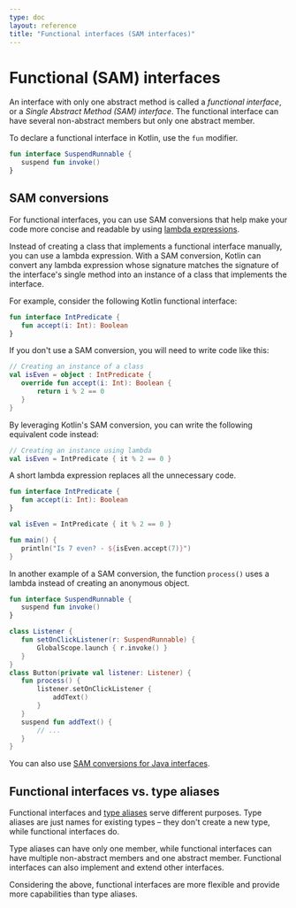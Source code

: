 ```yaml
---
type: doc
layout: reference
title: "Functional interfaces (SAM interfaces)"
---
```


# Functional (SAM) interfaces

An interface with only one abstract method is called a _functional interface_, or a _Single Abstract
Method (SAM) interface_. The functional interface can have several non-abstract members but only one abstract member.

To declare a functional interface in Kotlin, use the `fun` modifier.

<div class="sample" markdown="1" theme="idea" data-highlight-only>

```kotlin
fun interface SuspendRunnable {
   suspend fun invoke()
}
```

</div>

## SAM conversions

For functional interfaces, you can use SAM conversions that help make your code more concise and readable by using
[lambda expressions](lambdas.html#lambda-expressions-and-anonymous-functions).

Instead of creating a class that implements a functional interface manually, you can use a lambda expression.
With a SAM conversion, Kotlin can convert any lambda expression whose signature matches
the signature of the interface's single method into an instance of a class that implements the interface.

For example, consider the following Kotlin functional interface:

<div class="sample" markdown="1" theme="idea" data-highlight-only>

```kotlin
fun interface IntPredicate {
   fun accept(i: Int): Boolean
}
```

</div>

If you don't use a SAM conversion, you will need to write code like this:

<div class="sample" markdown="1" theme="idea" data-highlight-only>

```kotlin
// Creating an instance of a class
val isEven = object : IntPredicate {
   override fun accept(i: Int): Boolean {
       return i % 2 == 0
   }
}
```

</div>

By leveraging Kotlin's SAM conversion, you can write the following equivalent code instead:

<div class="sample" markdown="1" theme="idea" data-highlight-only>

```kotlin
// Creating an instance using lambda
val isEven = IntPredicate { it % 2 == 0 }
```

</div>

A short lambda expression replaces all the unnecessary code.

<div class="sample" markdown="1" theme="idea" data-min-compiler-version="1.4-M1">

```kotlin
fun interface IntPredicate {
   fun accept(i: Int): Boolean
}

val isEven = IntPredicate { it % 2 == 0 }

fun main() {
   println("Is 7 even? - ${isEven.accept(7)}")
}
```

</div>

In another example of a SAM conversion, the function `process()` uses a lambda instead of creating an anonymous object.

<div class="sample" markdown="1" theme="idea" data-highlight-only>

```kotlin
fun interface SuspendRunnable {
   suspend fun invoke()
}

class Listener {
   fun setOnClickListener(r: SuspendRunnable) {
       GlobalScope.launch { r.invoke() }
   }
}
class Button(private val listener: Listener) {
   fun process() {
       listener.setOnClickListener {
           addText()
       }
   }
   suspend fun addText() {
       // ...
   }
}
```

</div>

You can also use [SAM conversions for Java interfaces](java-interop.html#sam-conversions).

## Functional interfaces vs. type aliases

Functional interfaces and [type aliases](type-aliases.html) serve different purposes. Type aliases are just names for
existing types – they don't create a new type, while functional interfaces do.

Type aliases can have only one member, while functional interfaces can have multiple non-abstract members and one abstract member.
Functional interfaces can also implement and extend other interfaces.

Considering the above, functional interfaces are more flexible and provide more capabilities than type aliases.